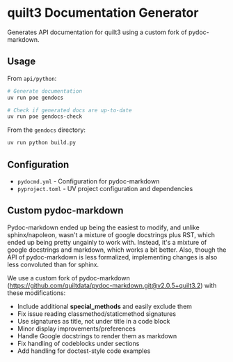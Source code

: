 
# quilt3 Documentation Generator

Generates API documentation for quilt3 using a custom fork of pydoc-markdown.

## Usage

From `api/python`:

```sh
# Generate documentation
uv run poe gendocs

# Check if generated docs are up-to-date
uv run poe gendocs-check
```

From the `gendocs` directory:

```sh
uv run python build.py
```

## Configuration

- `pydocmd.yml` - Configuration for pydoc-markdown
- `pyproject.toml` - UV project configuration and dependencies

## Custom pydoc-markdown

Pydoc-markdown ended up being the easiest to modify, and unlike sphinx/napoleon,
wasn't a mixture of google docstrings plus RST, which ended up being pretty
ungainly to work with. Instead, it's a mixture of google docstrings and markdown,
which works a bit better. Also, though the API of pydoc-markdown is less
formalized, implementing changes is also less convoluted than for sphinx.

We use a custom fork of pydoc-markdown (https://github.com/quiltdata/pydoc-markdown.git@v2.0.5+quilt3.2) with these modifications:
* Include additional __special_methods__ and easily exclude them
* Fix issue reading classmethod/staticmethod signatures
* Use signatures as title, not under title in a code block
* Minor display improvements/preferences
* Handle Google docstrings to render them as markdown
* Fix handling of codeblocks under sections
* Add handling for doctest-style code examples

